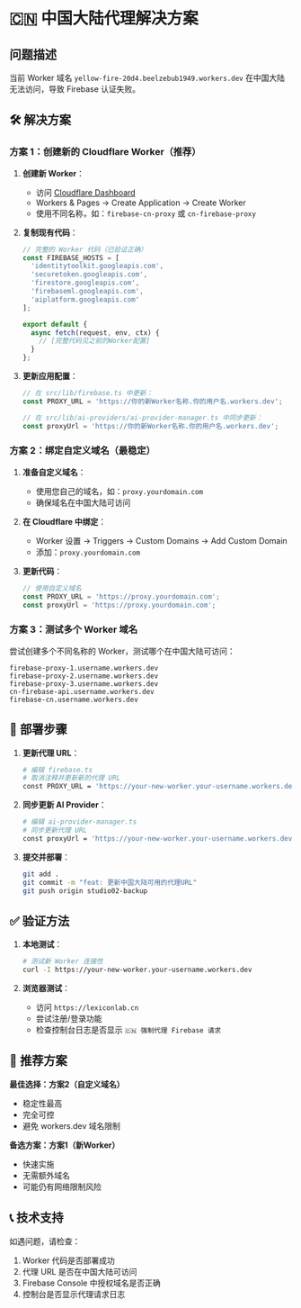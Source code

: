 # 🇨🇳 中国大陆代理解决方案

## 问题描述

当前 Worker 域名 `yellow-fire-20d4.beelzebub1949.workers.dev` 在中国大陆无法访问，导致 Firebase 认证失败。

## 🛠️ 解决方案

### 方案 1：创建新的 Cloudflare Worker（推荐）

1. **创建新 Worker**：
   - 访问 [Cloudflare Dashboard](https://dash.cloudflare.com/)
   - Workers & Pages → Create Application → Create Worker
   - 使用不同名称，如：`firebase-cn-proxy` 或 `cn-firebase-proxy`

2. **复制现有代码**：
   ```javascript
   // 完整的 Worker 代码（已验证正确）
   const FIREBASE_HOSTS = [
     'identitytoolkit.googleapis.com',
     'securetoken.googleapis.com', 
     'firestore.googleapis.com',
     'firebaseml.googleapis.com',
     'aiplatform.googleapis.com'
   ];

   export default {
     async fetch(request, env, ctx) {
       // [完整代码见之前的Worker配置]
     }
   };
   ```

3. **更新应用配置**：
   ```typescript
   // 在 src/lib/firebase.ts 中更新：
   const PROXY_URL = 'https://你的新Worker名称.你的用户名.workers.dev';
   
   // 在 src/lib/ai-providers/ai-provider-manager.ts 中同步更新：
   const proxyUrl = 'https://你的新Worker名称.你的用户名.workers.dev';
   ```

### 方案 2：绑定自定义域名（最稳定）

1. **准备自定义域名**：
   - 使用您自己的域名，如：`proxy.yourdomain.com`
   - 确保域名在中国大陆可访问

2. **在 Cloudflare 中绑定**：
   - Worker 设置 → Triggers → Custom Domains → Add Custom Domain
   - 添加：`proxy.yourdomain.com`

3. **更新代码**：
   ```typescript
   // 使用自定义域名
   const PROXY_URL = 'https://proxy.yourdomain.com';
   const proxyUrl = 'https://proxy.yourdomain.com';
   ```

### 方案 3：测试多个 Worker 域名

尝试创建多个不同名称的 Worker，测试哪个在中国大陆可访问：

```
firebase-proxy-1.username.workers.dev
firebase-proxy-2.username.workers.dev  
firebase-proxy-3.username.workers.dev
cn-firebase-api.username.workers.dev
firebase-cn.username.workers.dev
```

## 🚀 部署步骤

1. **更新代理 URL**：
   ```bash
   # 编辑 firebase.ts
   # 取消注释并更新新的代理 URL
   const PROXY_URL = 'https://your-new-worker.your-username.workers.dev';
   ```

2. **同步更新 AI Provider**：
   ```bash
   # 编辑 ai-provider-manager.ts
   # 同步更新代理 URL
   const proxyUrl = 'https://your-new-worker.your-username.workers.dev';
   ```

3. **提交并部署**：
   ```bash
   git add .
   git commit -m "feat: 更新中国大陆可用的代理URL"
   git push origin studio02-backup
   ```

## ✅ 验证方法

1. **本地测试**：
   ```bash
   # 测试新 Worker 连接性
   curl -I https://your-new-worker.your-username.workers.dev
   ```

2. **浏览器测试**：
   - 访问 `https://lexiconlab.cn`
   - 尝试注册/登录功能
   - 检查控制台日志是否显示 `🇨🇳 强制代理 Firebase 请求`

## 🎯 推荐方案

**最佳选择：方案2（自定义域名）**
- 稳定性最高
- 完全可控
- 避免 workers.dev 域名限制

**备选方案：方案1（新Worker）**  
- 快速实施
- 无需额外域名
- 可能仍有网络限制风险

## 📞 技术支持

如遇问题，请检查：
1. Worker 代码是否部署成功
2. 代理 URL 是否在中国大陆可访问
3. Firebase Console 中授权域名是否正确
4. 控制台是否显示代理请求日志 
